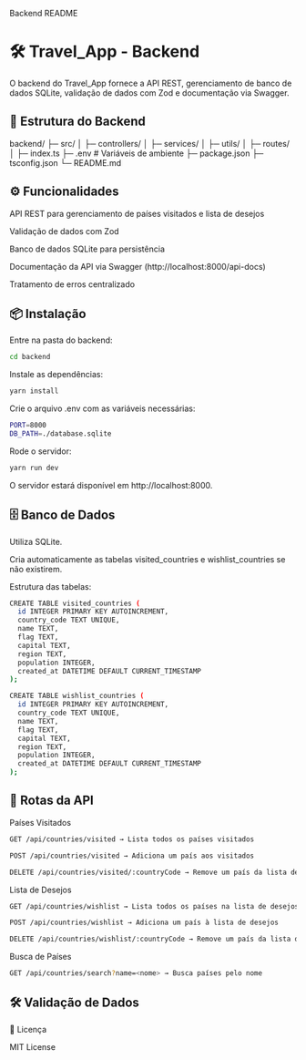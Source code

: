 Backend README
# 🛠️ Travel_App - Backend


O backend do Travel_App fornece a API REST, gerenciamento de banco de dados SQLite, validação de dados com Zod e documentação via Swagger.

## 📂 Estrutura do Backend
backend/
├─ src/
│  ├─ controllers/
│  ├─ services/
│  ├─ utils/
│  ├─ routes/
│  ├─ index.ts
├─ .env             # Variáveis de ambiente
├─ package.json
├─ tsconfig.json
└─ README.md

## ⚙️ Funcionalidades

API REST para gerenciamento de países visitados e lista de desejos

Validação de dados com Zod

Banco de dados SQLite para persistência

Documentação da API via Swagger (http://localhost:8000/api-docs)

Tratamento de erros centralizado

## 📦 Instalação

Entre na pasta do backend:

```bash
cd backend
```

Instale as dependências:
 ```bash
yarn install
```

Crie o arquivo .env com as variáveis necessárias:

```bash
PORT=8000
DB_PATH=./database.sqlite
```

Rode o servidor:

```bash
yarn run dev
```

O servidor estará disponível em http://localhost:8000.

## 🗄️ Banco de Dados

Utiliza SQLite.

Cria automaticamente as tabelas visited_countries e wishlist_countries se não existirem.

Estrutura das tabelas:

```bash
CREATE TABLE visited_countries (
  id INTEGER PRIMARY KEY AUTOINCREMENT,
  country_code TEXT UNIQUE,
  name TEXT,
  flag TEXT,
  capital TEXT,
  region TEXT,
  population INTEGER,
  created_at DATETIME DEFAULT CURRENT_TIMESTAMP
);

CREATE TABLE wishlist_countries (
  id INTEGER PRIMARY KEY AUTOINCREMENT,
  country_code TEXT UNIQUE,
  name TEXT,
  flag TEXT,
  capital TEXT,
  region TEXT,
  population INTEGER,
  created_at DATETIME DEFAULT CURRENT_TIMESTAMP
);
```

## 🔗 Rotas da API

Países Visitados

```bash
GET /api/countries/visited → Lista todos os países visitados

POST /api/countries/visited → Adiciona um país aos visitados

DELETE /api/countries/visited/:countryCode → Remove um país da lista de visitados
```

Lista de Desejos

 ```bash
GET /api/countries/wishlist → Lista todos os países na lista de desejos

POST /api/countries/wishlist → Adiciona um país à lista de desejos

DELETE /api/countries/wishlist/:countryCode → Remove um país da lista de desejos
```

Busca de Países

```bash
GET /api/countries/search?name=<nome> → Busca países pelo nome
```
## 🛠️ Validação de Dados

📄 Licença

MIT License
